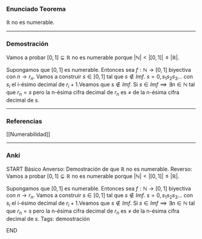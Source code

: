 ### Enunciado Teorema

$\mathbb R$ no es numerable.

---
### Demostración

Vamos a probar $[0,1] \subsetneq \mathbb R$ no es numerable porque $|\mathbb N| < |[0,1]| \le |\mathbb R|$. 

Supongamos que $[0,1]$ es numerable. Entonces sea $f : \mathbb N \rightarrow [0,1]$ biyectiva con $n \rightarrow r_n$. Vamos a construir $s \in [0,1]$ tal que $s \not \in Imf$. $s = 0,s_1s_2s_3\dots$ con $s_i$ el i-ésimo decimal de $r_i + 1$.Veamos que $s \not \in Imf$. Si $s \in Imf \implies \exists n \in \mathbb N$ tal que $r_n = s$ pero la n-ésima cifra decimal de $r_n$ es $\not =$ de la n-ésima cifra decimal de $s$.

---
### Referencias

[[Numerabilidad]]

---
### Anki

START
Básico
Anverso: Demostración de que $\mathbb R$ no es numerable.
Reverso: Vamos a probar $[0,1] \subsetneq \mathbb R$ no es numerable porque $|\mathbb N| < |[0,1]| \le |\mathbb R|$. 

Supongamos que $[0,1]$ es numerable. Entonces sea $f : \mathbb N \rightarrow [0,1]$ biyectiva con $n \rightarrow r_n$. Vamos a construir $s \in [0,1]$ tal que $s \not \in Imf$. $s = 0,s_1s_2s_3\dots$ con $s_i$ el i-ésimo decimal de $r_i + 1$.Veamos que $s \not \in Imf$. Si $s \in Imf \implies \exists n \in \mathbb N$ tal que $r_n = s$ pero la n-ésima cifra decimal de $r_n$ es $\not =$ de la n-ésima cifra decimal de $s$.
Tags: demostración
<!--ID: 1705822944817-->
END